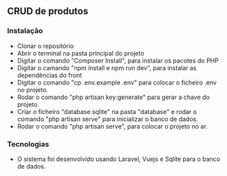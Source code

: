 ## CRUD de produtos

### Instalação
 - Clonar o repositório
 - Abrir o terminal na pasta principal do projeto
 - Digitar o comando "Composer Install", para instalar os pacotes do PHP
 - Digitar o camando "npm install e npm run dev", para instalar as dependências do front
 - Digitar o comando "cp .env.example .env" para colocar o ficheiro .env no projeto.
 - Rodar o comando "php artisan key:generate" para gerar a chave do projeto. 
 - Criar o ficheiro "database.sqlite" na pasta "database" e rodar o comando "php artisan serve" para inicializar o banco de dados.
 - Rodar o comando "php artisan serve", para colocar o projeto no ar.

 ### Tecnologias
  - O sistema foi desenvolvido usando Laravel, Vuejs e Sqlite para o banco de dados.